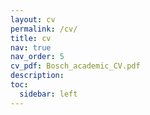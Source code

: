 ```yaml
---
layout: cv
permalink: /cv/
title: cv
nav: true
nav_order: 5
cv_pdf: Bosch_academic_CV.pdf
description: 
toc:
  sidebar: left
---
```

